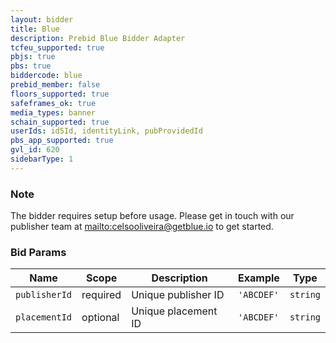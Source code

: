 ```yaml
---
layout: bidder
title: Blue
description: Prebid Blue Bidder Adapter
tcfeu_supported: true
pbjs: true
pbs: true
biddercode: blue
prebid_member: false
floors_supported: true
safeframes_ok: true
media_types: banner
schain_supported: true
userIds: id5Id, identityLink, pubProvidedId
pbs_app_supported: true
gvl_id: 620
sidebarType: 1
---
```


### Note

The bidder requires setup before usage. Please get in touch with our publisher team at [mailto:celsooliveira@getblue.io](celsooliveira@getblue.io) to get started.

### Bid Params


| Name | Scope | Description | Example | Type |
|---------------|----------|---------------------|---------------|----------|
| `publisherId` | required | Unique publisher ID | `'ABCDEF'` | `string` |
| `placementId` | optional | Unique placement ID | `'ABCDEF'` | `string` |
